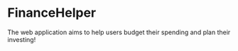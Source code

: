 # FinanceHelper
The web application aims to help users budget their spending and plan their investing!
